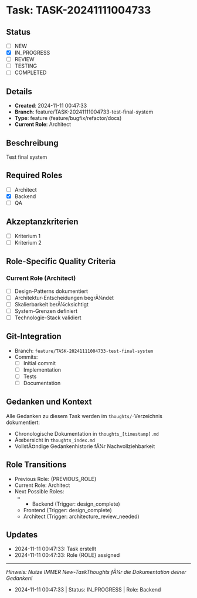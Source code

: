 ﻿# Task: TASK-20241111004733

## Status
- [ ] NEW
- [x] IN_PROGRESS
- [ ] REVIEW
- [ ] TESTING
- [ ] COMPLETED

## Details
- **Created**: 2024-11-11 00:47:33
- **Branch**: feature/TASK-20241111004733-test-final-system
- **Type**: feature (feature/bugfix/refactor/docs)
- **Current Role**: Architect

## Beschreibung
Test final system

## Required Roles
- [ ] Architect
- [x] Backend
- [ ] QA

## Akzeptanzkriterien
- [ ] Kriterium 1
- [ ] Kriterium 2

## Role-Specific Quality Criteria
### Current Role (Architect)
- [ ] Design-Patterns dokumentiert
- [ ] Architektur-Entscheidungen begrÃ¼ndet
- [ ] Skalierbarkeit berÃ¼cksichtigt
- [ ] System-Grenzen definiert
- [ ] Technologie-Stack validiert

## Git-Integration
- Branch: `feature/TASK-20241111004733-test-final-system`
- Commits:
  - [ ] Initial commit
  - [ ] Implementation
  - [ ] Tests
  - [ ] Documentation

## Gedanken und Kontext
Alle Gedanken zu diesem Task werden im `thoughts/`-Verzeichnis dokumentiert:
- Chronologische Dokumentation in `thoughts_[timestamp].md`
- Ãœbersicht in `thoughts_index.md`
- VollstÃ¤ndige Gedankenhistorie fÃ¼r Nachvollziehbarkeit

## Role Transitions
- Previous Role: {PREVIOUS_ROLE}
- Current Role: Architect
- Next Possible Roles:
  -   - Backend (Trigger: design_complete)
  - Frontend (Trigger: design_complete)
  - Architect (Trigger: architecture_review_needed)

## Updates
- 2024-11-11 00:47:33: Task erstellt
- 2024-11-11 00:47:33: Role {ROLE} assigned

---
*Hinweis: Nutze IMMER New-TaskThoughts fÃ¼r die Dokumentation deiner Gedanken!*


- 2024-11-11 00:47:33 | Status: IN_PROGRESS | Role: Backend
